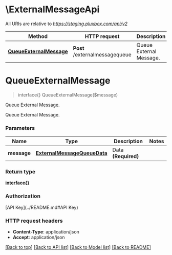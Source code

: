 # \ExternalMessageApi

All URIs are relative to *https://staging.pluxbox.com/api/v2*

Method | HTTP request | Description
------------- | ------------- | -------------
[**QueueExternalMessage**](ExternalMessageApi.md#QueueExternalMessage) | **Post** /externalmessagequeue | Queue External Message.


# **QueueExternalMessage**
> interface{} QueueExternalMessage($message)

Queue External Message.

Queue External Message.


### Parameters

Name | Type | Description  | Notes
------------- | ------------- | ------------- | -------------
 **message** | [**ExternalMessageQueueData**](ExternalMessageQueueData.md)| Data **(Required)** | 

### Return type

[**interface{}**](interface{}.md)

### Authorization

[API Key](../README.md#API Key)

### HTTP request headers

 - **Content-Type**: application/json
 - **Accept**: application/json

[[Back to top]](#) [[Back to API list]](../README.md#documentation-for-api-endpoints) [[Back to Model list]](../README.md#documentation-for-models) [[Back to README]](../README.md)

